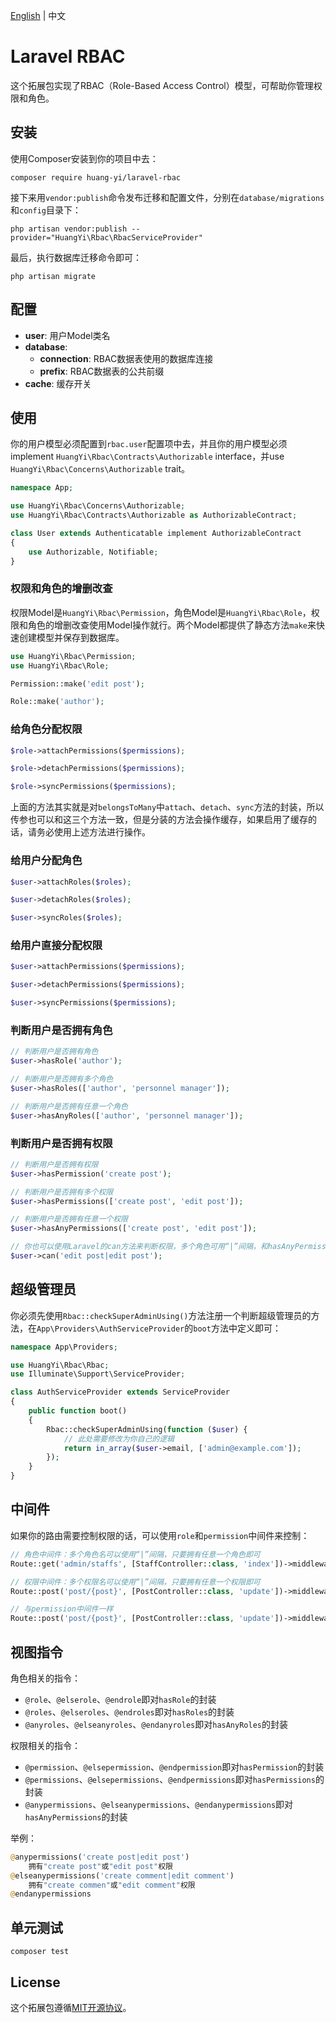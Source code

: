 [English](README.md) | 中文

# Laravel RBAC

这个拓展包实现了RBAC（Role-Based Access Control）模型，可帮助你管理权限和角色。

## 安装

使用Composer安装到你的项目中去：

```shell
composer require huang-yi/laravel-rbac
```

接下来用`vendor:publish`命令发布迁移和配置文件，分别在`database/migrations`和`config`目录下：

```shell
php artisan vendor:publish --provider="HuangYi\Rbac\RbacServiceProvider"
```

最后，执行数据库迁移命令即可：

```shell
php artisan migrate
```

## 配置

- **user**: 用户Model类名
- **database**:
  - **connection**: RBAC数据表使用的数据库连接
  - **prefix**: RBAC数据表的公共前缀
- **cache**: 缓存开关

## 使用

你的用户模型必须配置到`rbac.user`配置项中去，并且你的用户模型必须implement `HuangYi\Rbac\Contracts\Authorizable` interface，并use `HuangYi\Rbac\Concerns\Authorizable` trait。

```php
namespace App;

use HuangYi\Rbac\Concerns\Authorizable;
use HuangYi\Rbac\Contracts\Authorizable as AuthorizableContract;

class User extends Authenticatable implement AuthorizableContract
{
    use Authorizable, Notifiable;
}
```

### 权限和角色的增删改查

权限Model是`HuangYi\Rbac\Permission`，角色Model是`HuangYi\Rbac\Role`，权限和角色的增删改查使用Model操作就行。两个Model都提供了静态方法`make`来快速创建模型并保存到数据库。

```php
use HuangYi\Rbac\Permission;
use HuangYi\Rbac\Role;

Permission::make('edit post');

Role::make('author');
```

### 给角色分配权限

```php
$role->attachPermissions($permissions);

$role->detachPermissions($permissions);

$role->syncPermissions($permissions);
```

上面的方法其实就是对`belongsToMany`中`attach`、`detach`、`sync`方法的封装，所以传参也可以和这三个方法一致，但是分装的方法会操作缓存，如果启用了缓存的话，请务必使用上述方法进行操作。

### 给用户分配角色

```php
$user->attachRoles($roles);

$user->detachRoles($roles);

$user->syncRoles($roles);
```

### 给用户直接分配权限

```php
$user->attachPermissions($permissions);

$user->detachPermissions($permissions);

$user->syncPermissions($permissions);
```

### 判断用户是否拥有角色

```php
// 判断用户是否拥有角色
$user->hasRole('author');

// 判断用户是否拥有多个角色
$user->hasRoles(['author', 'personnel manager']);

// 判断用户是否拥有任意一个角色
$user->hasAnyRoles(['author', 'personnel manager']);
```

### 判断用户是否拥有权限

```php
// 判断用户是否拥有权限
$user->hasPermission('create post');

// 判断用户是否拥有多个权限
$user->hasPermissions(['create post', 'edit post']);

// 判断用户是否拥有任意一个权限
$user->hasAnyPermissions(['create post', 'edit post']);

// 你也可以使用Laravel的can方法来判断权限，多个角色可用“|”间隔，和hasAnyPermissions一样
$user->can('edit post|edit post');
```

## 超级管理员

你必须先使用`Rbac::checkSuperAdminUsing()`方法注册一个判断超级管理员的方法，在`App\Providers\AuthServiceProvider`的`boot`方法中定义即可：

```php
namespace App\Providers;

use HuangYi\Rbac\Rbac;
use Illuminate\Support\ServiceProvider;

class AuthServiceProvider extends ServiceProvider
{
    public function boot()
    {
        Rbac::checkSuperAdminUsing(function ($user) {
            // 此处需要修改为你自己的逻辑
            return in_array($user->email, ['admin@example.com']);
        });
    }
}
```

## 中间件

如果你的路由需要控制权限的话，可以使用`role`和`permission`中间件来控制：

```php
// 角色中间件：多个角色名可以使用“|”间隔，只要拥有任意一个角色即可
Route::get('admin/staffs', [StaffController::class, 'index'])->middleware('role:personnel manager|vice president');

// 权限中间件：多个权限名可以使用“|”间隔，只要拥有任意一个权限即可
Route::post('post/{post}', [PostController::class, 'update'])->middleware('permission:create post|edit post');

// 与permission中间件一样
Route::post('post/{post}', [PostController::class, 'update'])->middleware('can:create post|edit post');
```

## 视图指令

角色相关的指令：

- `@role`、`@elserole`、`@endrole`即对`hasRole`的封装
- `@roles`、`@elseroles`、`@endroles`即对`hasRoles`的封装
- `@anyroles`、`@elseanyroles`、`@endanyroles`即对`hasAnyRoles`的封装

权限相关的指令：

- `@permission`、`@elsepermission`、`@endpermission`即对`hasPermission`的封装
- `@permissions`、`@elsepermissions`、`@endpermissions`即对`hasPermissions`的封装
- `@anypermissions`、`@elseanypermissions`、`@endanypermissions`即对`hasAnyPermissions`的封装

举例：

```php
@anypermissions('create post|edit post')
    拥有"create post"或"edit post"权限
@elseanypermissions('create comment|edit comment')
    拥有"create commen"或"edit comment"权限
@endanypermissions
```

## 单元测试

```shell
composer test
```

## License

这个拓展包遵循[MIT开源协议](LICENSE)。
